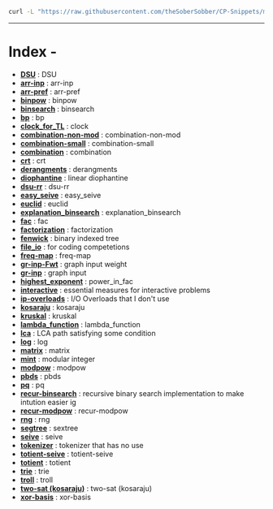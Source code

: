 ```bash
curl -L "https://raw.githubusercontent.com/theSoberSobber/CP-Snippets/main/snippets.json" > snippets.json
```
---
# Index - 


- **[DSU](https://github.com/theSoberSobber/CP-Snippets/blob/main/snippets.json#L2)** : DSU 
- **[arr-inp](https://github.com/theSoberSobber/CP-Snippets/blob/main/snippets.json#L37)** : arr-inp 
- **[arr-pref](https://github.com/theSoberSobber/CP-Snippets/blob/main/snippets.json#L45)** : arr-pref 
- **[binpow](https://github.com/theSoberSobber/CP-Snippets/blob/main/snippets.json#L53)** : binpow 
- **[binsearch](https://github.com/theSoberSobber/CP-Snippets/blob/main/snippets.json#L68)** : binsearch 
- **[bp](https://github.com/theSoberSobber/CP-Snippets/blob/main/snippets.json#L89)** : bp 
- **[clock_for_TL](https://github.com/theSoberSobber/CP-Snippets/blob/main/snippets.json#L167)** : clock 
- **[combination-non-mod](https://github.com/theSoberSobber/CP-Snippets/blob/main/snippets.json#L179)** : combination-non-mod 
- **[combination-small](https://github.com/theSoberSobber/CP-Snippets/blob/main/snippets.json#L196)** : combination-small 
- **[combination](https://github.com/theSoberSobber/CP-Snippets/blob/main/snippets.json#L212)** : combination 
- **[crt](https://github.com/theSoberSobber/CP-Snippets/blob/main/snippets.json#L225)** : crt 
- **[derangments](https://github.com/theSoberSobber/CP-Snippets/blob/main/snippets.json#L249)** : derangments 
- **[diophantine](https://github.com/theSoberSobber/CP-Snippets/blob/main/snippets.json#L262)** : linear diophantine 
- **[dsu-rr](https://github.com/theSoberSobber/CP-Snippets/blob/main/snippets.json#L338)** : dsu-rr 
- **[easy_seive](https://github.com/theSoberSobber/CP-Snippets/blob/main/snippets.json#L377)** : easy_seive 
- **[euclid](https://github.com/theSoberSobber/CP-Snippets/blob/main/snippets.json#L396)** : euclid 
- **[explanation_binsearch](https://github.com/theSoberSobber/CP-Snippets/blob/main/snippets.json#L421)** : explanation_binsearch 
- **[fac](https://github.com/theSoberSobber/CP-Snippets/blob/main/snippets.json#L456)** : fac 
- **[factorization](https://github.com/theSoberSobber/CP-Snippets/blob/main/snippets.json#L470)** : factorization 
- **[fenwick](https://github.com/theSoberSobber/CP-Snippets/blob/main/snippets.json#L500)** : binary indexed tree 
- **[file_io](https://github.com/theSoberSobber/CP-Snippets/blob/main/snippets.json#L540)** : for coding competetions 
- **[freq-map](https://github.com/theSoberSobber/CP-Snippets/blob/main/snippets.json#L550)** : freq-map 
- **[gr-inp-Fwt](https://github.com/theSoberSobber/CP-Snippets/blob/main/snippets.json#L561)** : graph input weight 
- **[gr-inp](https://github.com/theSoberSobber/CP-Snippets/blob/main/snippets.json#L574)** : graph input 
- **[highest_exponent](https://github.com/theSoberSobber/CP-Snippets/blob/main/snippets.json#L587)** : power_in_fac 
- **[interactive](https://github.com/theSoberSobber/CP-Snippets/blob/main/snippets.json#L602)** : essential measures for interactive problems 
- **[ip-overloads](https://github.com/theSoberSobber/CP-Snippets/blob/main/snippets.json#L627)** : I/O Overloads that I don't use 
- **[kosaraju](https://github.com/theSoberSobber/CP-Snippets/blob/main/snippets.json#L644)** : kosaraju 
- **[kruskal](https://github.com/theSoberSobber/CP-Snippets/blob/main/snippets.json#L724)** : kruskal 
- **[lambda_function](https://github.com/theSoberSobber/CP-Snippets/blob/main/snippets.json#L745)** : lambda_function 
- **[lca](https://github.com/theSoberSobber/CP-Snippets/blob/main/snippets.json#L754)** : LCA path satisfying some condition 
- **[log](https://github.com/theSoberSobber/CP-Snippets/blob/main/snippets.json#L815)** : log 
- **[matrix](https://github.com/theSoberSobber/CP-Snippets/blob/main/snippets.json#L846)** : matrix 
- **[mint](https://github.com/theSoberSobber/CP-Snippets/blob/main/snippets.json#L897)** : modular integer 
- **[modpow](https://github.com/theSoberSobber/CP-Snippets/blob/main/snippets.json#L956)** : modpow 
- **[pbds](https://github.com/theSoberSobber/CP-Snippets/blob/main/snippets.json#L972)** : pbds 
- **[pq](https://github.com/theSoberSobber/CP-Snippets/blob/main/snippets.json#L987)** : pq 
- **[recur-binsearch](https://github.com/theSoberSobber/CP-Snippets/blob/main/snippets.json#L995)** : recursive binary search implementation to make intution easier ig 
- **[recur-modpow](https://github.com/theSoberSobber/CP-Snippets/blob/main/snippets.json#L1012)** : recur-modpow 
- **[rng](https://github.com/theSoberSobber/CP-Snippets/blob/main/snippets.json#L1028)** : rng 
- **[segtree](https://github.com/theSoberSobber/CP-Snippets/blob/main/snippets.json#L1037)** : sextree 
- **[seive](https://github.com/theSoberSobber/CP-Snippets/blob/main/snippets.json#L1151)** : seive 
- **[tokenizer](https://github.com/theSoberSobber/CP-Snippets/blob/main/snippets.json#L1169)** : tokenizer that has no use 
- **[totient-seive](https://github.com/theSoberSobber/CP-Snippets/blob/main/snippets.json#L1176)** : totient-seive 
- **[totient](https://github.com/theSoberSobber/CP-Snippets/blob/main/snippets.json#L1190)** : totient 
- **[trie](https://github.com/theSoberSobber/CP-Snippets/blob/main/snippets.json#L1210)** : trie 
- **[troll](https://github.com/theSoberSobber/CP-Snippets/blob/main/snippets.json#L1246)** : troll 
- **[two-sat (kosaraju)](https://github.com/theSoberSobber/CP-Snippets/blob/main/snippets.json#L1256)** : two-sat (kosaraju) 
- **[xor-basis](https://github.com/theSoberSobber/CP-Snippets/blob/main/snippets.json#L1393)** : xor-basis 